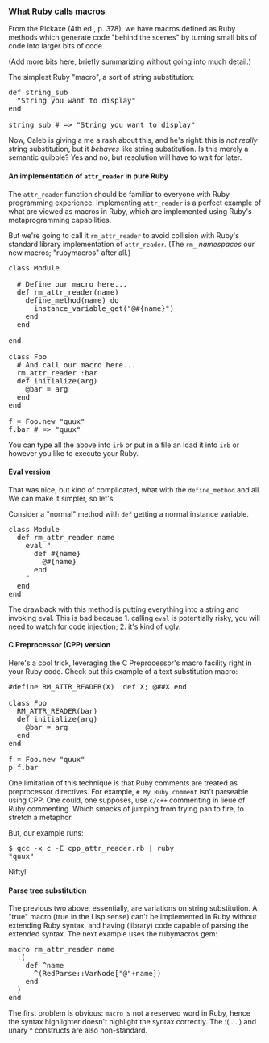 
### What Ruby calls macros

From the Pickaxe (4th ed., p. 378), we have macros defined as 
Ruby methods which generate code "behind the scenes" by 
turning small bits of code into larger bits of code.

(Add more bits here, briefly summarizing without going into much
detail.)

The simplest Ruby "macro", a sort of string substitution:


<pre class="brush:ruby">
def string_sub
  "String you want to display"
end

string_sub # => "String you want to display"
</pre>

Now, Caleb is giving a me a rash about this, and he's right: this is *not really* 
string substitution, but it *behaves* like string substitution. Is this merely
a semantic quibble? Yes and no, but resolution will have to wait for later.


#### An implementation of `attr_reader` in pure Ruby

The `attr_reader` function should be familiar to everyone with Ruby programming experience. 
Implementing `attr_reader` is a perfect example of what are viewed as macros in 
Ruby, which are implemented using Ruby's metaprogramming capabilities. 

But we're going to call it `rm_attr_reader` to avoid collision with
Ruby's standard library implementation of `attr_reader`. (The `rm_`
*namespaces* our new macros; "rubymacros" after all.) 

<pre class="brush:ruby">
class Module

  # Define our macro here...
  def rm_attr_reader(name)
    define_method(name) do
      instance_variable_get("@#{name}")
    end
  end

end

class Foo
  # And call our macro here...
  rm_attr_reader :bar
  def initialize(arg)
    @bar = arg
  end
end

f = Foo.new "quux"
f.bar # => "quux"
</pre>

You can type all the above into `irb` or put in a file an load it 
into `irb` or however you like to execute your Ruby. 


#### Eval version

That was nice, but kind of complicated, what with the `define_method`
and all. We can make it simpler, so let's.

Consider a "normal" method with `def` getting a normal instance
variable.

<pre class="brush:ruby">
class Module
  def rm_attr_reader name
    eval "
      def #{name}
        @#{name}
      end
    "
  end
end
</pre>

The drawback with this method is putting everything into a string and
invoking eval. This is bad because 1. calling `eval` is potentially
risky, you will need to watch for code injection; 2. it's kind of ugly. 

#### C Preprocessor (CPP) version

Here's a cool trick, leveraging the C Preprocessor's macro facility
right in your Ruby code. Check out this example of a text substitution
macro:

<pre class="brush:ruby">
#define RM_ATTR_READER(X)  def X; @##X end

class Foo
  RM_ATTR_READER(bar)
  def initialize(arg)
    @bar = arg
  end 
end

f = Foo.new "quux"
p f.bar
</pre>

One limitation of this technique is that Ruby comments are treated as
preprocessor directives.  For example, `# My Ruby comment` isn't
parseable using CPP.  One could, one supposes, use `c/c++` commenting 
in lieue of Ruby commenting.  Which smacks of jumping from frying 
pan to fire, to stretch a metaphor.

But, our example runs: 

<pre class="brush:bash">
$ gcc -x c -E cpp_attr_reader.rb | ruby
"quux"
</pre>

Nifty!


#### Parse tree substitution

The previous two above, essentially, are variations on string substitution. A
"true" macro (true in the Lisp sense) can't be implemented in Ruby
without extending Ruby syntax, and having (library) code capable of
parsing the extended syntax. The next example uses the rubymacros gem:

<pre class="brush:ruby">
macro rm_attr_reader name
  :(
    def ^name
      ^(RedParse::VarNode["@"+name])
    end
  )
end
</pre>

The first problem is obvious: `macro` is not a reserved word in Ruby,
hence the syntax highlighter doesn't highlight the syntax correctly. The 
:( ... ) and unary ^ constructs are also non-standard.
